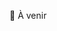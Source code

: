 🚧 À venir
<!--


# GIT
## Branches
### Jouer avec des branches!
- Créer un nouveau repo sur GitHub appelé branches_de_chats
- Créer 2 nouvelles branches, une branche chats et une branche plus_de_chats
- Ajouter 3 fichiers texte
- main.txt sur la branche main
- chats.txt sur la branche chats
- plus_de_chats.txt sur la branche plus_de_chats

### Stash et unstash
- Écrire des noms de chats dans chaque fichier sans faire de commit
- Utiliser Stash et Pop (unstash) pour mettre les changement en attente et les récupérer

### Commit des changements
- Faire des commits de la version finale des fichiers
- Fusionner tous les changements des 2 branches de chats sur la branche main

Les trois fichiers sont maintenant sur la branche main!

## Conflits
### Setup de l'exercice
- Créer un repo sur GitHub
- Ajouter un nouveau projet Angular sur le repo
- Faire 2 clones du projet sur votre poste

### Modifier le projet sans conflit
- Dans le premier clone du repo
- Ajouter 2 méthodes au fichier app.component.ts
- Ne pas faire de commit immédiatement

```ts
export class AppComponent {
  wow() {
  }
  incroyable() {
    
  }
}
```

- Dans l'autre clone du repo
- Modifier le fichier app.component.html pour le code suivant

```html
<div>
    {{wow()}}
</div>
<div>
    {{incroyable()}}
</div>
```

- Faire les commits maintenant (un commit pour chaque clone du repo)
- Il ne devrait pas avoir de conflit
- Vous avez modifier des fichiers différents

### Mettre les 2 clones du repo à jour
- Récupérer la dernière version du code

### Modifier sans conflit v.2.0

- Dans le premier clone du repo
- Modifier la méthode wow
- Ne faites pas de commit tout de suite
```ts
wow() {
  return "Ben voyons donc!"
}
```

- Dans le deuxième clone du repo
- Modifier la méthode incroyable

```ts
incroyable() {
  return "Je n'en reviens pas!"
}
```

- Faire les commits maintenant (un commit pour chaque clone du repo)
- Il ne devrait pas avoir de conflit
- Même si vous avez modifié le même fichier, vous avez modifié des méthodes différentes
- Mettre les 2 clones du repo à jour

### Modifier avec conflit! 🧨
- Dans le premier clone du repo
- Modifier la méthode wow
- Ne faites pas de commit tout de suite
```ts
wow() {
  return "Ah! voilà!"
}
```

- Dans le deuxième clone du repo
- Modifier la méthode wow

```ts
wow() {
  return "Boom!"
}
```

- Faire les commits maintenant (un commit pour chaque clone du repo)
- Il devrait y avoir un conflit
- Vous avez la même méthode / la même ligne dans le même fichiers

### Résoudre le conflit

Vous avez 3 options:
- Garder la version du premier repo
- Garder la version du deuxième repo
- Garder la fusion des deux versions

Garder la version du code qui n'est pas encore enregistré sur le repo

Voilà!

-->
